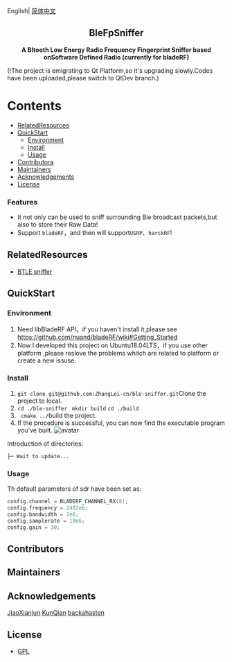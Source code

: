 English| [简体中文](./README.md) 

<!-- <p align="center"><img width="100" src="https://vuejs.org/images/logo.png"></p> -->
<h2 align="center">BleFpSniffer</h2>
<p align="center"><b>A Bltooth Low Energy Radio Frequency Fingerprint Sniffer based onSoftware Defined Radio (currently for bladeRF)</b></p>
(!The project is emigrating to Qt Platform,so it's upgrading slowly.Codes have been uploaded,please switch to QtDev branch.)

# Contents

- [RelatedResources](#RelatedResources)
- [QuickStart](#QuickStart)
  - [Environment](#Environment)
  - [Install](#Install)
  - [Usage](#Usage)
- [Contributora](#Contributors)
- [Maintainers](#Maintainers)
- [Acknowledgements](#Acknowledgements)
- [License](#license)


### Features

- It not only can be used to sniff surrounding Ble broadcast packets,but also to store their Raw Data!
- Support `bladeRF`，and then will support`USRP`、`harckRF`!

## RelatedResources

- [BTLE sniffer](https://github.com/JiaoXianjun/BTLE)

## QuickStart

### Environment
1. Need libBladeRF API，if you haven't install it,please see https://github.com/nuand/bladeRF/wiki#Getting_Started
2. Now I developed this project on Ubuntu18.04LTS，if you use other platform ,please reslove the problems whitch are related to platform or create a new issuse.

### Install
1. ``` git clone git@github.com:ZhangLei-cn/ble-sniffer.git ```Clone the project to local.
2. ``` cd ./ble-sniffer ``` ``` mkdir build``` ``` cd ./build ```
3. ``` cmake ../```build the project.
4. If the procedure is successful, you can now find the executable program you've built.
![avatar](https://github.com/ZhangLei-cn/ble-sniffer/blob/master/doc/imag1.jpg)

Introduction of directories:

```
├─ Wait to update...
```

### Usage
Th default parameters of sdr have been set as:
```c++
config.channel = BLADERF_CHANNEL_RX(0);
config.frequency = 2402e6;
config.bandwidth = 2e6;
config.samplerate = 10e6;
config.gain = 30;
```
## Contributors

## Maintainers


## Acknowledgements
[JiaoXianjun](https://github.com/JiaoXianjun/BTLE)
[KunQian](https://www.kunqian.info/)
[backahasten](https://www.cnblogs.com/backahasten/)
## License

- [GPL](https://opensource.org/licenses/gpl-license)
